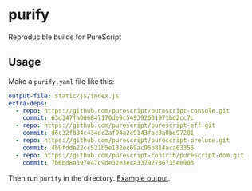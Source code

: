# purify

Reproducible builds for PureScript

## Usage

Make a `purify.yaml` file like this:

``` yaml
output-file: static/js/index.js
extra-deps:
  - repo: https://github.com/purescript/purescript-console.git
    commit: 63d347fa006847170de9c549392601971bd2cc7c
  - repo: https://github.com/purescript/purescript-eff.git
    commit: d6c32f884c434dc2af94a2e9143fac0a0be97281
  - repo: https://github.com/purescript/purescript-prelude.git
    commit: 4b9fdde22cc521b5e132ec69ac95b814aca63356
  - repo: https://github.com/purescript-contrib/purescript-dom.git
    commit: 7b6bd8a397e47c9de32e3eca33792736735ee903
```

Then run `purify` in the directory. [Example output](https://gist.github.com/chrisdone/2fa8215cd73274d2a22cb021f1f5345a).
